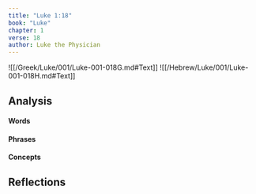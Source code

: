 ```yaml
---
title: "Luke 1:18"
book: "Luke"
chapter: 1
verse: 18
author: Luke the Physician
---
```

![[/Greek/Luke/001/Luke-001-018G.md#Text]]
![[/Hebrew/Luke/001/Luke-001-018H.md#Text]]

## Analysis

#### Words

#### Phrases

#### Concepts

## Reflections
